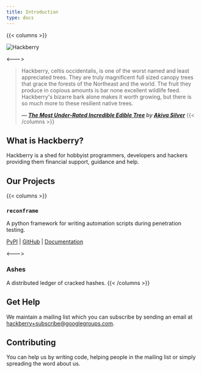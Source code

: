 ```yaml
---
title: Introduction
type: docs
---
```


{{< columns >}}

![Hackberry](/logo.png)

<--->

> Hackberry, celtis occidentalis, is one of the worst named and least appreciated trees. They are truly magnificent full sized canopy trees that grace the forests of the Northeast and the world. The fruit they produce in copious amounts is bar none excellent wildlife feed. Hackberry's bizarre bark alone makes it worth growing, but there is so much more to these resilient native trees.
> 
> **_— [The Most Under-Rated Incredible Edible Tree](http://www.twisted-tree.net/hackberry) by [Akiva Silver](http://www.twisted-tree.net)_**
{{< /columns >}}


## What is Hackberry?
Hackberry is a shed for hobbyist programmers, developers and hackers providing them financial support,
guidance and help.


## Our Projects

{{< columns >}}
### ```reconframe```

A python framework for writing automation scripts during penetration testing.

[PyPI](https://pypi.org/project/reconframe/) | [GitHub](https://github.com/hackberry-xyz/reconframe) | [Documentation](https://reconframe.readthedocs.io)

<--->

### Ashes

A distributed ledger of cracked hashes.
{{< /columns >}}


## Get Help

We maintain a mailing list which you can subscribe by sending an email at [hackberry+subscribe@googlegroups.com](mailto:hackberry+subscribe@googlegroups.com).

## Contributing

You can help us by writing code, helping people in the mailing list or simply spreading the word about us.

